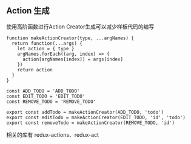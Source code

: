 ## Action 生成

使用高阶函数进行Action Creator生成可以减少样板代码的编写

	function makeActionCreator(type, ...argNames) {
	  return function(...args) {
	    let action = { type }
	    argNames.forEach((arg, index) => {
	      action[argNames[index]] = args[index]
	    })
	    return action
	  }
	}
	
	const ADD_TODO = 'ADD_TODO'
	const EDIT_TODO = 'EDIT_TODO'
	const REMOVE_TODO = 'REMOVE_TODO'
	
	export const addTodo = makeActionCreator(ADD_TODO, 'todo')
	export const editTodo = makeActionCreator(EDIT_TODO, 'id', 'todo')
	export const removeTodo = makeActionCreator(REMOVE_TODO, 'id')

相关的库有 redux-actions、redux-act

